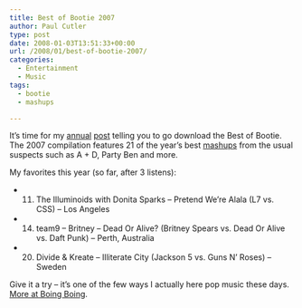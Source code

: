 ```yaml
---
title: Best of Bootie 2007
author: Paul Cutler
type: post
date: 2008-01-03T13:51:33+00:00
url: /2008/01/best-of-bootie-2007/
categories:
  - Entertainment
  - Music
tags:
  - bootie
  - mashups

---
```

It&#8217;s time for my [annual][1] [post][2] telling you to go download the Best of Bootie. The 2007 compilation features 21 of the year&#8217;s best [mashups][3] from the usual suspects such as A + D, Party Ben and more.

My favorites this year (so far, after 3 listens):

  * 11. The Illuminoids with Donita Sparks &#8211; Pretend We&#8217;re Alala (L7 vs. CSS) &#8211; Los Angeles
  * 14. team9 &#8211; Britney &#8211; Dead Or Alive? (Britney Spears vs. Dead Or Alive vs. Daft Punk) &#8211; Perth, Australia
  * 20. Divide & Kreate &#8211; Illiterate City (Jackson 5 vs. Guns N&#8217; Roses) &#8211; Sweden

Give it a try &#8211; it&#8217;s one of the few ways I actually here pop music these days. [More at Boing Boing][4].

 [1]: http://www.paulcutler.org/blog/?p=491
 [2]: http://www.paulcutler.org/blog/?p=628
 [3]: http://en.wikipedia.org/wiki/Mashup_%28music%29
 [4]: http://www.boingboing.net/2008/01/01/best-of-bootie-2007.html